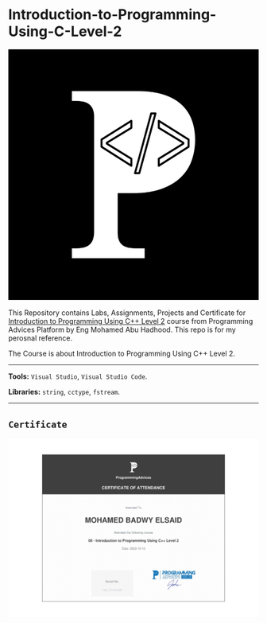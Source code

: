 # Introduction-to-Programming-Using-C-Level-2


![Programming Advices Logo](/Programming%20Advices.jpg)

This Repository contains Labs, Assignments, Projects and Certificate for [Introduction to Programming Using C++ Level 2](https://programmingadvices.com/courses) course from Programming Advices Platform by Eng Mohamed Abu Hadhood. This repo is for my perosnal reference.

The Course is about Introduction to Programming Using C++ Level 2.


---

**Tools:** `Visual Studio`, `Visual Studio Code`.

**Libraries:** `string`, `cctype`, `fstream`.

--- 

## `Certificate`

![Certificate](/Introduction%20to%20Programming%20Using%20C++%20Level%202.jpg)